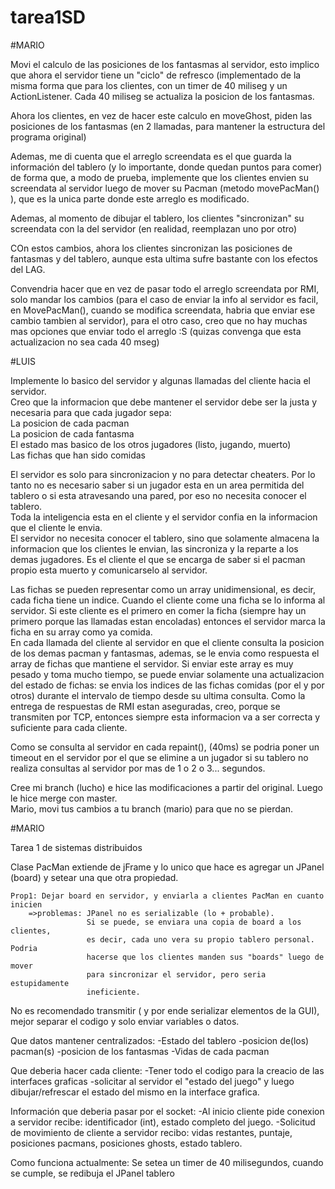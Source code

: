 tarea1SD
========
#MARIO

Movi el calculo de las posiciones de los fantasmas al servidor, esto implico que ahora el servidor tiene un "ciclo" de refresco (implementado de
la misma forma que para los clientes, con un timer de 40 miliseg y un ActionListener. Cada 40 miliseg se actualiza la posicion de los fantasmas.

Ahora los clientes, en vez de hacer este calculo en moveGhost, piden las posiciones de los fantasmas (en 2 llamadas, para mantener la estructura
del programa original)

Ademas, me di cuenta que el arreglo screendata es el que guarda la información del tablero (y lo importante, donde quedan puntos para comer) de forma que, a modo de prueba, implemente que los clientes envien su screendata al servidor luego de mover su Pacman (metodo movePacMan() ), que es
la unica parte donde este arreglo es modificado.

Ademas, al momento de dibujar el tablero, los clientes "sincronizan" su screendata con la del servidor (en realidad, reemplazan uno por otro)

COn estos cambios, ahora los clientes sincronizan las posiciones de fantasmas y del tablero, aunque esta ultima sufre
bastante con los efectos del LAG.

Convendria hacer que en vez de pasar todo el arreglo screendata por RMI, solo mandar los cambios (para el caso de enviar la info al servidor es 
facil, en MovePacMan(), cuando se modifica screendata, habria que enviar ese cambio tambien al servidor), para el otro caso, creo que no hay muchas mas opciones que enviar todo el arreglo :S (quizas convenga que esta actualizacion no sea cada 40 mseg)

#LUIS

Implemente lo basico del servidor y algunas llamadas del cliente hacia el servidor.  
Creo que la informacion que debe mantener el servidor debe ser la justa y necesaria para que cada jugador sepa:  
	La posicion de cada pacman  
	La posicion de cada fantasma  
	El estado mas basico de los otros jugadores (listo, jugando, muerto)  
	Las fichas que han sido comidas  
  
El servidor es solo para sincronizacion y no para detectar cheaters. Por lo tanto no es necesario saber si un jugador esta en un area permitida del tablero o si esta atravesando una pared, por eso no necesita conocer el tablero.  
Toda la inteligencia esta en el cliente y el servidor confia en la informacion que el cliente le envia.  
El servidor no necesita conocer el tablero, sino que solamente almacena la informacion que los clientes le envian, las sincroniza y la reparte a los demas jugadores. Es el cliente el que se encarga de saber si el pacman propio esta muerto y comunicarselo al servidor.  
  
Las fichas se pueden representar como un array unidimensional, es decir, cada ficha tiene un indice. Cuando el cliente come una ficha se lo informa al servidor. Si este cliente es el primero en comer la ficha (siempre hay un primero porque las llamadas estan encoladas) entonces el servidor marca la ficha en su array como ya comida.  
En cada llamada del cliente al servidor en que el cliente consulta la posicion de los demas pacman y fantasmas, ademas, se le envia como respuesta el array de fichas que mantiene el servidor. Si enviar este array es muy pesado y toma mucho tiempo, se puede enviar solamente una actualizacion del estado de fichas: se envia los indices de las fichas comidas (por el y por otros) durante el intervalo de tiempo desde su ultima consulta. Como la entrega de respuestas de RMI estan aseguradas, creo, porque se transmiten por TCP, entonces siempre esta informacion va a ser correcta y suficiente para cada cliente.  
  
Como se consulta al servidor en cada repaint(), (40ms) se podria poner un timeout en el servidor por el que se elimine a un jugador si su tablero no realiza consultas al servidor por mas de 1 o 2 o 3... segundos.  
  
Cree mi branch (lucho) e hice las modificaciones a partir del original. Luego le hice merge con master.  
Mario, movi tus cambios a tu branch (mario) para que no se pierdan.  

#MARIO

Tarea 1 de sistemas distribuidos

Clase PacMan extiende de jFrame y lo unico que hace es agregar un JPanel (board)
y setear una que otra propiedad.

	Prop1: Dejar board en servidor, y enviarla a clientes PacMan en cuanto inicien
		=>problemas: JPanel no es serializable (lo + probable).
					 Si se puede, se enviara una copia de board a los clientes, 
					 es decir, cada uno vera su propio tablero personal. Podria
					 hacerse que los clientes manden sus "boards" luego de mover
					 para sincronizar el servidor, pero seria estupidamente 
					 ineficiente.

No es recomendado transmitir ( y por ende serializar elementos de la GUI), mejor
separar el codigo y solo enviar variables o datos.

Que datos mantener centralizados:
	-Estado del tablero
	-posicion de(los) pacman(s) 
	-posicion de los fantasmas
	-Vidas de cada pacman


Que deberia hacer cada cliente:
	-Tener todo el codigo para la creacio de las interfaces graficas
	-solicitar al servidor el "estado del juego" y luego dibujar/refrescar
	 el estado del mismo en la interface grafica.


Información que deberia pasar por el socket:
	-Al inicio cliente pide conexion a servidor
		recibe: identificador (int), estado completo del juego.
	-Solicitud de movimiento de cliente a servidor
		recibo: vidas restantes, puntaje, posiciones pacmans, posiciones ghosts,
			estado tablero.

Como funciona actualmente:
	Se setea un timer de 40 milisegundos, cuando se cumple, se redibuja el JPanel 
tablero
